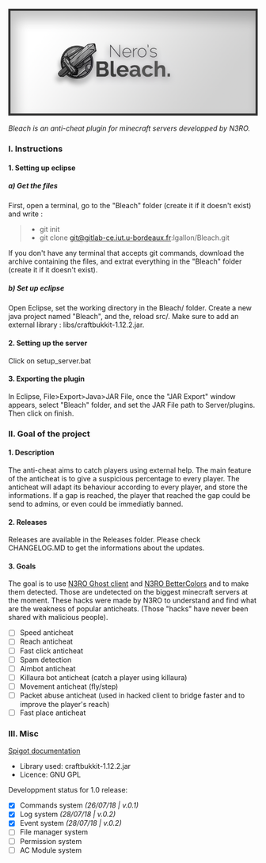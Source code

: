 ![banner](images/bleach-banner.png)

*Bleach is an anti-cheat plugin for minecraft servers developped by N3RO.*

### I. Instructions

#### 1. Setting up eclipse

##### a) Get the files
First, open a terminal, go to the "Bleach" folder (create it if it doesn't exist) and write :
> - git init
> - git clone git@gitlab-ce.iut.u-bordeaux.fr:lgallon/Bleach.git

If you don't have any terminal that accepts git commands, download the archive containing the files, and extrat everything in the "Bleach"  folder (create it if it doesn't exist).

##### b) Set up eclipse

Open Eclipse, set the working directory in the Bleach/ folder. Create a new java project named "Bleach", and the, reload src/. 
Make sure to add an external library : libs/craftbukkit-1.12.2.jar.

#### 2. Setting up the server

Click on setup_server.bat

#### 3. Exporting the plugin

In Eclipse, File>Export>Java>JAR File, once the "JAR Export" window appears, select "Bleach" folder, and set the JAR File path to Server/plugins. Then click on finish.

### II. Goal of the project

#### 1. Description

The anti-cheat aims to catch players using external help.
The main feature of the anticheat is to give a suspicious percentage to every player. The anticheat will adapt its behaviour according to every player, and store the informations.
If a gap is reached, the player that reached the gap could be send to admins, or even could be immediatly banned.

#### 2. Releases

Releases are available in the Releases folder. Please check CHANGELOG.MD to get the informations about the updates.

#### 3. Goals

The goal is to use [N3RO Ghost client](https://github.com/N3ROO/GhostClient) and [N3RO BetterColors](https://github.com/N3ROO/Bettershadows) and to make them detected. Those are undetected on the biggest minecraft servers at the moment. These hacks were made by N3RO to understand and find what are the weakness of popular anticheats. (Those "hacks" have never been shared with malicious people).
- [ ] Speed anticheat
- [ ] Reach anticheat
- [ ] Fast click anticheat
- [ ] Spam detection
- [ ] Aimbot anticheat
- [ ] Killaura bot anticheat (catch a player using killaura)
- [ ] Movement anticheat (fly/step)
- [ ] Packet abuse anticheat (used in hacked client to bridge faster and to improve the player's reach)
- [ ] Fast place anticheat

### III. Misc

[Spigot documentation](https://hub.spigotmc.org/javadocs/spigot/)
- Library used: craftbukkit-1.12.2.jar
- Licence: GNU GPL

Developpment status for 1.0 release:
- [x] Commands system *(26/07/18 | v.0.1)*
- [x] Log system *(28/07/18 | v.0.2)*
- [x] Event system *(28/07/18 | v.0.2)*
- [ ] File manager system
- [ ] Permission system
- [ ] AC Module system